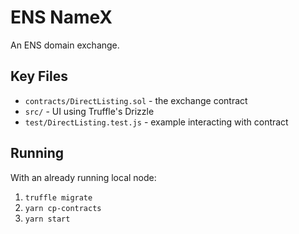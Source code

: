# ENS NameX

An ENS domain exchange.

## Key Files

* `contracts/DirectListing.sol` - the exchange contract
* `src/` - UI using Truffle's Drizzle
* `test/DirectListing.test.js` - example interacting with contract

## Running

With an already running local node:

1. `truffle migrate`
2. `yarn cp-contracts`
3. `yarn start`
